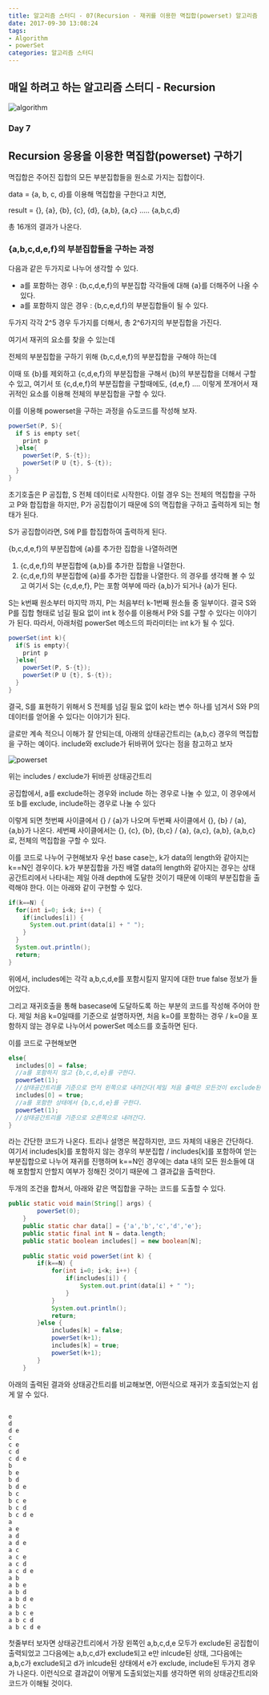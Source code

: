 ```yaml
---
title: 알고리즘 스터디 - 07(Recursion - 재귀를 이용한 멱집합(powerset) 알고리즘 구현)
date: 2017-09-30 13:08:24
tags: 
- Algorithm
- powerSet
categories: 알고리즘 스터디
---
```

## 매일 하려고 하는 알고리즘 스터디 - Recursion

![algorithm](/images/algorithm.png)

### Day 7
## Recursion 응용을 이용한 멱집합(powerset) 구하기

멱집합은 주어진 집합의 모든 부분집합들을 원소로 가지는 집합이다.

data = {a, b, c, d}를 이용해 멱집합을 구한다고 치면,

result = {}, {a}, {b}, {c}, {d}, {a,b}, {a,c} ..... {a,b,c,d}

총 16개의 결과가 나온다.

### {a,b,c,d,e,f}의 부분집합들을 구하는 과정

다음과 같은 두가지로 나누어 생각할 수 있다.
- a를 포함하는 경우 :
{b,c,d,e,f}의 부분집합 각각들에 대해 {a}를 더해주어 나올 수 있다.
- a를 포함하지 않은 경우 :
{b,c,e,d,f}의 부분집합들이 될 수 있다.

두가지 각각 2^5 경우 두가지를 더해서, 총 2^6가지의 부분집합을 가진다.

여기서 재귀의 요소를 찾을 수 있는데

전체의 부분집합을 구하기 위해 {b,c,d,e,f}의 부분집합을 구해야 하는데

이때 또 {b}를 제외하고 {c,d,e,f}의 부분집합을 구해서 {b}의 부분집합을 더해서 구할 수 있고,
여기서 또 {c,d,e,f}의 부분집합을 구할때에도, {d,e,f} .... 이렇게 쪼개어서 재귀적인 요소를
이용해 전체의 부분집합을 구할 수 있다.

이를 이용해 powerset을 구하는 과정을 슈도코드를 작성해 보자.

```java
powerSet(P, S){
  if S is empty set{
    print p
  }else{
    powerSet(P, S-{t});
    powerSet(P U {t}, S-{t});
  }
}
```

초기호출은 P 공집합, S 전체 데이터로 시작한다.
이럴 경우 S는 전체의 멱집합을 구하고 P와 합집합을 하지만, P가 공집합이기 때문에 S의 멱집합을 구하고 출력하게 되는 형태가 된다.

S가 공집합이라면, S에 P를 합집합하여 출력하게 된다.

{b,c,d,e,f}의 부분집합에 {a}를 추가한 집합을 나열하려면
1. {c,d,e,f}의 부분집합에 {a,b}를 추가한 집합을 나열한다.
2. {c,d,e,f}의 부분집합에 {a}를 추가한 집합을 나열한다.
의 경우를 생각해 볼 수 있고 여기서 S는 {c,d,e,f}, P는 포함 여부에 따라 {a,b}가 되거나 {a}가 된다.

S는 k번째 원소부터 마지막 까지, P는 처음부터 k-1번째 원소들 중 일부이다.
결국 S와 P를 집합 형태로 넘길 필요 없이 int k 정수를 이용해서 P와 S를 구할 수 있다는 이야기가 된다.
따라서, 아래처럼 powerSet 메소드의 파라미터는 int k가 될 수 있다.

```java
powerSet(int k){
  if(S is empty){
    print p
  }else{
    powerSet(P, S-{t});
    powerSet(P U {t}, S-{t});
  }
}
```

결국, S를 표현하기 위해서 S 전체를 넘길 필요 없이 k라는 변수 하나를 넘겨서 S와 P의 데이터를 얻어올 수 있다는 이야기가 된다.

글로만 계속 적으니 이해가 잘 안되는데, 아래의 상태공간트리는
{a,b,c} 경우의 멱집합을 구하는 예이다. include와 exclude가 뒤바뀌어 있다는 점을 참고하고 보자

![powerset](image/powerset.png)

위는 includes / exclude가 뒤바뀐 상태공간트리

공집합에서, a를 exclude하는 경우와 include 하는 경우로 나눌 수 있고,
이 경우에서 또 b를 exclude, include하는 경우로 나눌 수 있다

이렇게 되면 첫번째 사이클에서 {} / {a}가 나오며
두번째 사이클에서 {}, {b} / {a}, {a,b}가 나온다.
세번째 사이클에서는 {}, {c}, {b}, {b,c} / {a}, {a,c}, {a,b}, {a,b,c}
로, 전체의 멱집합을 구할 수 있다.

이를 코드로 나누어 구현해보자
우선 base case는, k가 data의 length와 같아지는 k==N인 경우이다.
k가 부분집합을 가진 배열 data의 length와 같아지는 경우는 상태공간트리에서 나타내는 제일 아래 depth에 도달한 것이기 때문에 이때의 부분집합을 출력해야 한다.
이는 아래와 같이 구현할 수 있다.
```java
if(k==N) {
  for(int i=0; i<k; i++) {
    if(includes[i]) {
      System.out.print(data[i] + " ");
    }
  }
  System.out.println();
  return;
}
```
위에서, includes에는 각각 a,b,c,d,e를 포함시킬지 말지에 대한 true false 정보가 들어있다.

그리고 재귀호출을 통해 basecase에 도달하도록 하는 부분의 코드를 작성해 주어야 한다.
제일 처음 k=0일때를 기준으로 설명하자면,
처음 k=0를 포함하는 경우 / k=0을 포함하지 않는 경우로 나누어서 powerSet 메소드를 호출하면 된다.

이를 코드로 구현해보면
```java
else{
  includes[0] = false;
  //a를 포함하지 않고 {b,c,d,e}를 구한다.
  powerSet(1);
  //상태공간트리를 기준으로 먼저 왼쪽으로 내려간다(제일 처음 출력은 모든것이 exclude된 공집합)
  includes[0] = true;
  //a를 포함한 상태에서 {b,c,d,e}를 구한다.
  powerSet(1);
  //상태공간트리를 기준으로 오른쪽으로 내려간다.
}
```
라는 간단한 코드가 나온다.
트리나 설명은 복잡하지만, 코드 자체의 내용은 간단하다.
여기서 includes[k]를 포함하지 않는 경우의 부분집합 / includes[k]를 포함하여 얻는 부분집합으로 나누어 재귀를 진행하며 k==N인 경우에는 data 내의 모든 원소들에 대해 포함할지 안할지 여부가 정해진 것이기 때문에 그 결과값을 출력한다.

두개의 조건을 합쳐서, 아래와 같은 멱집합을 구하는 코드를 도출할 수 있다.

```java
public static void main(String[] args) {
		powerSet(0);
	}
	public static char data[] = {'a','b','c','d','e'};
	public static final int N = data.length;
	public static boolean includes[] = new boolean[N];
			
	public static void powerSet(int k) {
		if(k==N) {
			for(int i=0; i<k; i++) {
				if(includes[i]) {
					System.out.print(data[i] + " ");
				}
			}
			System.out.println();
			return;
		}else {
			includes[k] = false;
			powerSet(k+1);
			includes[k] = true;
			powerSet(k+1);
		}
	}
```

아래의 출력된 결과와 상태공간트리를 비교해보면, 어떤식으로 재귀가 호출되었는지 쉽게 알 수 있다.
```

e 
d 
d e 
c 
c e 
c d 
c d e 
b 
b e 
b d 
b d e 
b c 
b c e 
b c d 
b c d e 
a 
a e 
a d 
a d e 
a c 
a c e 
a c d 
a c d e 
a b 
a b e 
a b d 
a b d e 
a b c 
a b c e 
a b c d 
a b c d e 

```

첫줄부터 보자면 상태공간트리에서 가장 왼쪽인 a,b,c,d,e 모두가 exclude된 공집합이 출력되었고
그다음에는 a,b,c,d가 exclude되고 e만 inlcude된 상태,
그다음에는 a,b,c가 exclude되고 d가 inlcude된 상태에서 e가 exclude, include된 두가지 경우가 나온다.
이런식으로 결과값이 어떻게 도출되었는지를 생각하면 위의 상태공간트리와 코드가 이해될 것이다.
